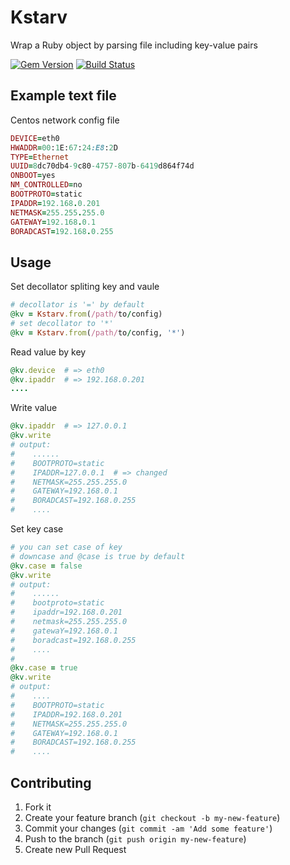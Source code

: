 # Kstarv

Wrap a Ruby object by parsing file including key-value pairs

[![Gem Version](https://badge.fury.io/rb/kstarv.png)](http://badge.fury.io/rb/kstarv) [![Build Status](https://travis-ci.org/simlegate/kstarv.png?branch=master)](https://travis-ci.org/simlegate/kstarv)

## Example text file
Centos network config file
```ruby
DEVICE=eth0
HWADDR=00:1E:67:24:E8:2D
TYPE=Ethernet
UUID=8dc70db4-9c80-4757-807b-6419d864f74d
ONBOOT=yes
NM_CONTROLLED=no
BOOTPROTO=static
IPADDR=192.168.0.201
NETMASK=255.255.255.0
GATEWAY=192.168.0.1
BORADCAST=192.168.0.255
```
## Usage
Set decollator spliting key and vaule
```ruby
# decollator is '=' by default
@kv = Kstarv.from(/path/to/config) 
# set decollator to '*'
@kv = Kstarv.from(/path/to/config, '*') 
```

Read value by key
```ruby
@kv.device  # => eth0
@kv.ipaddr  # => 192.168.0.201
....
```

Write value
```ruby
@kv.ipaddr  # => 127.0.0.1
@kv.write
# output:
#    ......
#    BOOTPROTO=static
#    IPADDR=127.0.0.1  # => changed
#    NETMASK=255.255.255.0
#    GATEWAY=192.168.0.1
#    BORADCAST=192.168.0.255
#    ....
```
Set key case
```ruby
# you can set case of key
# downcase and @case is true by default
@kv.case = false
@kv.write
# output:
#    ......
#    bootproto=static
#    ipaddr=192.168.0.201
#    netmask=255.255.255.0
#    gatewaY=192.168.0.1
#    boradcast=192.168.0.255
#    ....
#
@kv.case = true 
@kv.write
# output:
#    ....
#    BOOTPROTO=static
#    IPADDR=192.168.0.201
#    NETMASK=255.255.255.0
#    GATEWAY=192.168.0.1
#    BORADCAST=192.168.0.255
#    ....
```

## Contributing

1. Fork it
2. Create your feature branch (`git checkout -b my-new-feature`)
3. Commit your changes (`git commit -am 'Add some feature'`)
4. Push to the branch (`git push origin my-new-feature`)
5. Create new Pull Request
